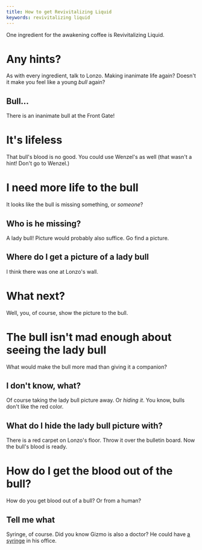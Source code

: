 ```yaml
---
title: How to get Revivitalizing Liquid
keywords: revivitalizing liquid
---
```


One ingredient for the awakening coffee is Revivitalizing Liquid.

# Any hints?
As with every ingredient, talk to Lonzo. Making inanimate life again?
Doesn't it make you feel like a young _bull_ again?

## Bull...
There is an inanimate bull at the Front Gate!

# It's lifeless
That bull's blood is no good. You could use Wenzel's as well (that wasn't a hint! Don't go to Wenzel.)

# I need more life to the bull
It looks like the bull is missing something, or _someone_?

## Who is he missing?
A lady bull! Picture would probably also suffice. Go find a picture.

## Where do I get a picture of a lady bull
I think there was one at Lonzo's wall.

# What next?
Well, you, of course, show the picture to the bull.

# The bull isn't mad enough about seeing the lady bull
What would make the bull more mad than giving it a companion?

## I don't know, what?
Of course taking the lady bull picture away. Or _hiding it_. You know, bulls don't like the red color.

## What do I hide the lady bull picture with?
There is a red carpet on Lonzo's floor. Throw it over the bulletin board. Now the bull's blood is ready.

# How do I get the blood out of the bull?
How do you get blood out of a bull? Or from a human?

## Tell me what
Syringe, of course. Did you know Gizmo is also a doctor? He could have [a syringe](stimulating/index.md) in his office.
